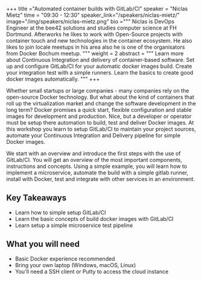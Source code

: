 +++
title ="Automated container builds with GitLab/CI"
speaker = "Niclas Mietz"
time = "09:30 - 12:30"
speaker_link="/speakers/niclas-mietz/"
image="/img/speakers/niclas-mietz.png"
bio ="""
Niclas is DevOps Engineer at the bee42 solutions and studies computer science at FH Dortmund. Afterworks he likes to work with Open-Source projects with container touch and new technologies in the container ecosystem. He also likes to join locale meetups in his area also he is one of the organisators from Docker Bochum meetup.
"""
weight = 2
abstract = """
Learn more about Continuous Integration and delivery of container-based software. Set up and configure GitLab/CI for your automatic docker images build. Create your integration test with a simple runners. Learn the basics to create good docker images automatically.
"""
+++

Whether small startups or large companies - many companies rely on the open-source Docker technology. But what about the kind of containers that roll up the virtualization market and change the software development in the long term? Docker promises a quick start, flexible configuration and stable images for development and production. Nice, but a developer or operator must be setup there automation to build, test and deliver Docker images. At this workshop you learn to setup GitLab/CI to maintain your project sources, automate your Continuous Integration and Delivery pipeline for simple Docker images.

We start with an overview and introduce the first steps with the use of GitLab/CI. You will get an overview of the most important components, instructions and concepts. Using a simple example, you will learn how to implement a microservice, automate the build with a simple gitlab runner, install with Docker, test and integrate with other services in an environment.


## Key Takeaways

  * Learn how to simple setup GitLab/CI
  * Learn the basic concepts of build docker images with GitLab/CI
  * Learn setup a simple microservice test pipeline

## What you will need

  * Basic Docker experience recommended
  * Bring your own laptop (Windows, macOS, Linux)
  * You'll need a SSH client or Putty to access the cloud instance
